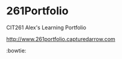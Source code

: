 # 261Portfolio
CIT261 Alex's Learning Portfolio

http://www.261portfolio.capturedarrow.com

:bowtie:
